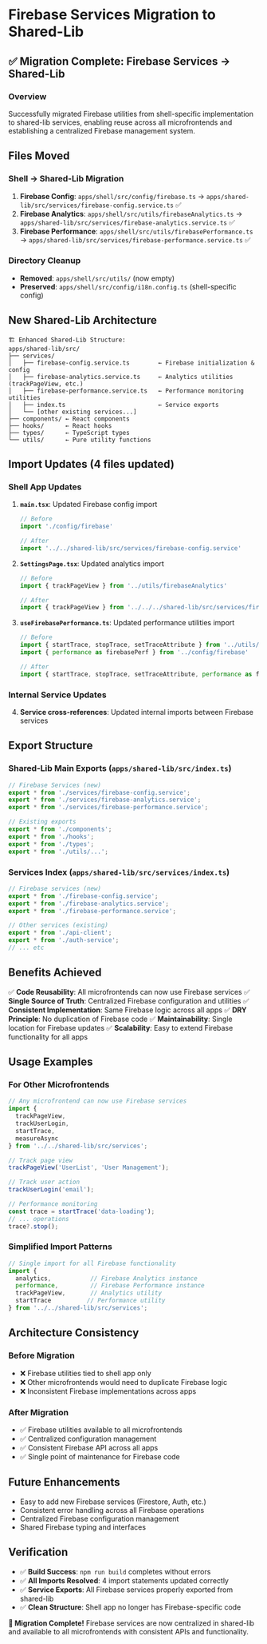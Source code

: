 # Firebase Services Migration to Shared-Lib

## ✅ **Migration Complete: Firebase Services → Shared-Lib**

### **Overview**
Successfully migrated Firebase utilities from shell-specific implementation to shared-lib services, enabling reuse across all microfrontends and establishing a centralized Firebase management system.

## **Files Moved**

### **Shell → Shared-Lib Migration**
1. **Firebase Config**: `apps/shell/src/config/firebase.ts` → `apps/shared-lib/src/services/firebase-config.service.ts` ✅
2. **Firebase Analytics**: `apps/shell/src/utils/firebaseAnalytics.ts` → `apps/shared-lib/src/services/firebase-analytics.service.ts` ✅  
3. **Firebase Performance**: `apps/shell/src/utils/firebasePerformance.ts` → `apps/shared-lib/src/services/firebase-performance.service.ts` ✅

### **Directory Cleanup**
- **Removed**: `apps/shell/src/utils/` (now empty)
- **Preserved**: `apps/shell/src/config/i18n.config.ts` (shell-specific config)

## **New Shared-Lib Architecture**

```
🏗️ Enhanced Shared-Lib Structure:
apps/shared-lib/src/
├── services/
│   ├── firebase-config.service.ts        ← Firebase initialization & config
│   ├── firebase-analytics.service.ts     ← Analytics utilities (trackPageView, etc.)
│   ├── firebase-performance.service.ts   ← Performance monitoring utilities
│   ├── index.ts                          ← Service exports
│   └── [other existing services...]
├── components/ ← React components
├── hooks/      ← React hooks  
├── types/      ← TypeScript types
└── utils/      ← Pure utility functions
```

## **Import Updates (4 files updated)**

### **Shell App Updates**
1. **`main.tsx`**: Updated Firebase config import
   ```typescript
   // Before
   import './config/firebase'
   
   // After  
   import '../../shared-lib/src/services/firebase-config.service'
   ```

2. **`SettingsPage.tsx`**: Updated analytics import
   ```typescript
   // Before
   import { trackPageView } from '../utils/firebaseAnalytics'
   
   // After
   import { trackPageView } from '../../../shared-lib/src/services/firebase-analytics.service'
   ```

3. **`useFirebasePerformance.ts`**: Updated performance utilities import
   ```typescript
   // Before
   import { startTrace, stopTrace, setTraceAttribute } from '../utils/firebasePerformance'
   import { performance as firebasePerf } from '../config/firebase'
   
   // After
   import { startTrace, stopTrace, setTraceAttribute, performance as firebasePerf } from '../../../shared-lib/src/services/firebase-performance.service'
   ```

### **Internal Service Updates**
4. **Service cross-references**: Updated internal imports between Firebase services

## **Export Structure**

### **Shared-Lib Main Exports** (`apps/shared-lib/src/index.ts`)
```typescript
// Firebase Services (new)
export * from './services/firebase-config.service';
export * from './services/firebase-analytics.service'; 
export * from './services/firebase-performance.service';

// Existing exports
export * from './components';
export * from './hooks';
export * from './types';
export * from './utils/...';
```

### **Services Index** (`apps/shared-lib/src/services/index.ts`)
```typescript
// Firebase services (new)
export * from './firebase-config.service';
export * from './firebase-analytics.service';
export * from './firebase-performance.service';

// Other services (existing)
export * from './api-client';
export * from './auth-service';
// ... etc
```

## **Benefits Achieved**

✅ **Code Reusability**: All microfrontends can now use Firebase services
✅ **Single Source of Truth**: Centralized Firebase configuration and utilities
✅ **Consistent Implementation**: Same Firebase logic across all apps
✅ **DRY Principle**: No duplication of Firebase code
✅ **Maintainability**: Single location for Firebase updates
✅ **Scalability**: Easy to extend Firebase functionality for all apps

## **Usage Examples**

### **For Other Microfrontends**
```typescript
// Any microfrontend can now use Firebase services
import { 
  trackPageView, 
  trackUserLogin,
  startTrace,
  measureAsync 
} from '../../shared-lib/src/services';

// Track page view
trackPageView('UserList', 'User Management');

// Track user action  
trackUserLogin('email');

// Performance monitoring
const trace = startTrace('data-loading');
// ... operations
trace?.stop();
```

### **Simplified Import Patterns**
```typescript
// Single import for all Firebase functionality
import { 
  analytics,           // Firebase Analytics instance
  performance,         // Firebase Performance instance  
  trackPageView,       // Analytics utility
  startTrace          // Performance utility
} from '../../shared-lib/src/services';
```

## **Architecture Consistency**

### **Before Migration**
- ❌ Firebase utilities tied to shell app only
- ❌ Other microfrontends would need to duplicate Firebase logic
- ❌ Inconsistent Firebase implementations across apps

### **After Migration**  
- ✅ Firebase utilities available to all microfrontends
- ✅ Centralized configuration management
- ✅ Consistent Firebase API across all apps
- ✅ Single point of maintenance for Firebase code

## **Future Enhancements**
- Easy to add new Firebase services (Firestore, Auth, etc.)
- Consistent error handling across all Firebase operations
- Centralized Firebase configuration management
- Shared Firebase typing and interfaces

## **Verification**
- ✅ **Build Success**: `npm run build` completes without errors
- ✅ **All Imports Resolved**: 4 import statements updated correctly
- ✅ **Service Exports**: All Firebase services properly exported from shared-lib
- ✅ **Clean Structure**: Shell app no longer has Firebase-specific code

**🎉 Migration Complete!** Firebase services are now centralized in shared-lib and available to all microfrontends with consistent APIs and functionality.